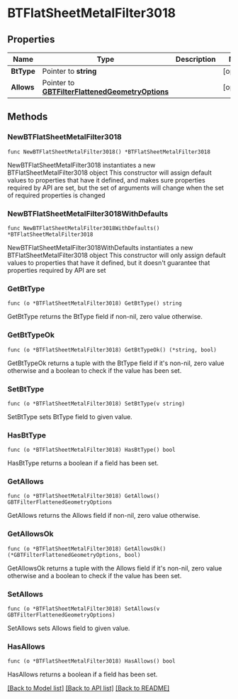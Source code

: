 # BTFlatSheetMetalFilter3018

## Properties

Name | Type | Description | Notes
------------ | ------------- | ------------- | -------------
**BtType** | Pointer to **string** |  | [optional] 
**Allows** | Pointer to [**GBTFilterFlattenedGeometryOptions**](GBTFilterFlattenedGeometryOptions.md) |  | [optional] 

## Methods

### NewBTFlatSheetMetalFilter3018

`func NewBTFlatSheetMetalFilter3018() *BTFlatSheetMetalFilter3018`

NewBTFlatSheetMetalFilter3018 instantiates a new BTFlatSheetMetalFilter3018 object
This constructor will assign default values to properties that have it defined,
and makes sure properties required by API are set, but the set of arguments
will change when the set of required properties is changed

### NewBTFlatSheetMetalFilter3018WithDefaults

`func NewBTFlatSheetMetalFilter3018WithDefaults() *BTFlatSheetMetalFilter3018`

NewBTFlatSheetMetalFilter3018WithDefaults instantiates a new BTFlatSheetMetalFilter3018 object
This constructor will only assign default values to properties that have it defined,
but it doesn't guarantee that properties required by API are set

### GetBtType

`func (o *BTFlatSheetMetalFilter3018) GetBtType() string`

GetBtType returns the BtType field if non-nil, zero value otherwise.

### GetBtTypeOk

`func (o *BTFlatSheetMetalFilter3018) GetBtTypeOk() (*string, bool)`

GetBtTypeOk returns a tuple with the BtType field if it's non-nil, zero value otherwise
and a boolean to check if the value has been set.

### SetBtType

`func (o *BTFlatSheetMetalFilter3018) SetBtType(v string)`

SetBtType sets BtType field to given value.

### HasBtType

`func (o *BTFlatSheetMetalFilter3018) HasBtType() bool`

HasBtType returns a boolean if a field has been set.

### GetAllows

`func (o *BTFlatSheetMetalFilter3018) GetAllows() GBTFilterFlattenedGeometryOptions`

GetAllows returns the Allows field if non-nil, zero value otherwise.

### GetAllowsOk

`func (o *BTFlatSheetMetalFilter3018) GetAllowsOk() (*GBTFilterFlattenedGeometryOptions, bool)`

GetAllowsOk returns a tuple with the Allows field if it's non-nil, zero value otherwise
and a boolean to check if the value has been set.

### SetAllows

`func (o *BTFlatSheetMetalFilter3018) SetAllows(v GBTFilterFlattenedGeometryOptions)`

SetAllows sets Allows field to given value.

### HasAllows

`func (o *BTFlatSheetMetalFilter3018) HasAllows() bool`

HasAllows returns a boolean if a field has been set.


[[Back to Model list]](../README.md#documentation-for-models) [[Back to API list]](../README.md#documentation-for-api-endpoints) [[Back to README]](../README.md)


